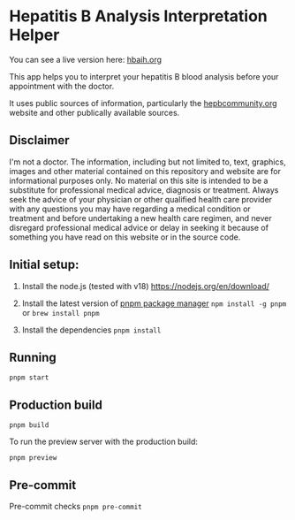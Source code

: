 # Hepatitis B Analysis Interpretation Helper

You can see a live version here:
[hbaih.org](https://hbaih.org/)

This app helps you to interpret your hepatitis B blood analysis before your appointment with the doctor.

It uses public sources of information, particularly the [hepbcommunity.org](https://www.hepbcommunity.org/t/explainer-lab-results-and-their-interpretation/27) website and other publically available sources.

## Disclaimer

I'm not a doctor.
The information, including but not limited to, text, graphics, images and other material contained on this repository and website are for informational purposes only. No material on this site is intended to be a substitute for professional medical advice, diagnosis or treatment. Always seek the advice of your physician or other qualified health care provider with any questions you may have regarding a medical condition or treatment and before undertaking a new health care regimen, and never disregard professional medical advice or delay in seeking it because of something you have read on this website or in the source code.

## Initial setup:

1. Install the node.js (tested with v18)
   https://nodejs.org/en/download/

2. Install the latest version of [pnpm package manager](https://pnpm.io/installation#using-npm)
   `npm install -g pnpm` or `brew install pnpm`

3. Install the dependencies
   `pnpm install`

## Running

`pnpm start`

## Production build

`pnpm build`

To run the preview server with the production build:

`pnpm preview`

## Pre-commit

Pre-commit checks
`pnpm pre-commit`
